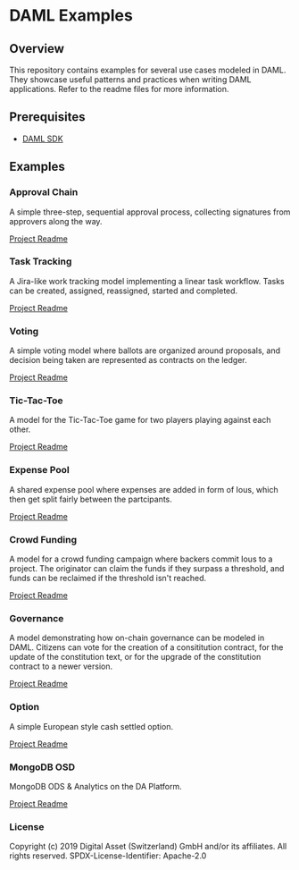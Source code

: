# DAML Examples

## Overview

This repository contains examples for several use cases modeled in DAML. They showcase useful patterns and practices when writing DAML applications. Refer to the readme files for more information.

## Prerequisites

- [DAML SDK](https://docs.daml.com/getting-started/installation.html)

## Examples

### Approval Chain
A simple three-step, sequential approval process, collecting signatures from approvers along the way.

[Project Readme](approval-chain/README.md)

### Task Tracking
A Jira-like work tracking model implementing a linear task workflow. Tasks can be created, assigned, reassigned, started and completed.

[Project Readme](task-tracking/README.md)

### Voting
A simple voting model where ballots are organized around proposals, and decision being taken are represented as contracts on the ledger.

[Project Readme](voting/README.md)

### Tic-Tac-Toe
A model for the Tic-Tac-Toe game for two players playing against each other.

[Project Readme](tic-tac-toe/README.md)

### Expense Pool
A shared expense pool where expenses are added in form of Ious, which then get split fairly between the partcipants.

[Project Readme](expense-pool/README.md)

### Crowd Funding
A model for a crowd funding campaign where backers commit Ious to a project. The originator can claim the funds if they surpass a threshold, and funds can be reclaimed if the threshold isn't reached.

[Project Readme](crowd-funding/README.md)

### Governance
A model demonstrating how on-chain governance can be modeled in DAML. Citizens can vote for the creation of a consititution contract, for the update of the constitution text, or for the upgrade of the constitution contract to a newer version.

[Project Readme](governance/README.md)

### Option
A simple European style cash settled option.

[Project Readme](option/README.md)

### MongoDB OSD
MongoDB ODS & Analytics on the DA Platform.

[Project Readme](mongoDB_ODS/README.md)

### License
Copyright (c) 2019 Digital Asset (Switzerland) GmbH and/or its affiliates. All rights reserved.
SPDX-License-Identifier: Apache-2.0
